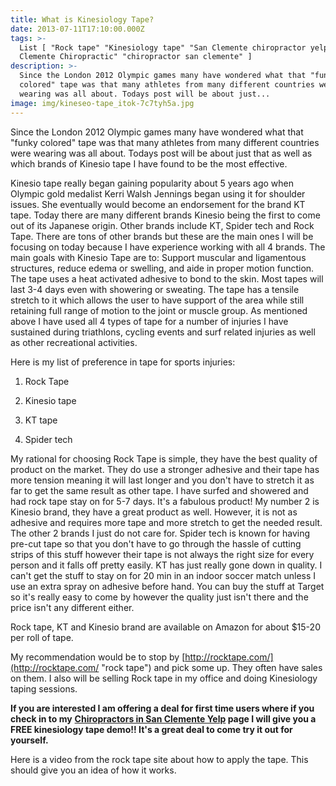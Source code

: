 ```yaml
---
title: What is Kinesiology Tape?
date: 2013-07-11T17:10:00.000Z
tags: >-
  List [ "Rock tape" "Kinesiology tape" "San Clemente chiropractor yelp" "San
  Clemente Chiropractic" "chiropractor san clemente" ]
description: >-
  Since the London 2012 Olympic games many have wondered what that "funky
  colored" tape was that many athletes from many different countries were
  wearing was all about. Todays post will be about just...
image: img/kineseo-tape_itok-7c7tyh5a.jpg
---
```

Since the London 2012 Olympic games many have wondered what that "funky colored" tape was that many athletes from many different countries were wearing was all about. Todays post will be about just that as well as which brands of Kinesio tape I have found to be the most effective.

Kinesio tape really began gaining popularity about 5 years ago when Olympic gold medalist Kerri Walsh Jennings began using it for shoulder issues. She eventually would become an endorsement for the brand KT tape. Today there are many different brands Kinesio being the first to come out of its Japanese origin. Other brands include KT, Spider tech and Rock Tape. There are tons of other brands but these are the main ones I will be focusing on today because I have experience working with all 4 brands. The main goals with Kinesio Tape are to: Support muscular and ligamentous structures, reduce edema or swelling, and aide in proper motion function. The tape uses a heat activated adhesive to bond to the skin. Most tapes will last 3-4 days even with showering or sweating. The tape has a tensile stretch to it which allows the user to have support of the area while still retaining full range of motion to the joint or muscle group. As mentioned above I have used all 4 types of tape for a number of injuries I have sustained during triathlons, cycling events and surf related injuries as well as other recreational activities.

Here is my list of preference in tape for sports injuries:

1. Rock Tape

2. Kinesio tape

3. KT tape

4. Spider tech

My rational for choosing Rock Tape is simple, they have the best quality of product on the market. They do use a stronger adhesive and their tape has more tension meaning it will last longer and you don't have to stretch it as far to get the same result as other tape. I have surfed and showered and had rock tape stay on for 5-7 days. It's a fabulous product! My number 2 is Kinesio brand, they have a great product as well. However, it is not as adhesive and requires more tape and more stretch to get the needed result. The other 2 brands I just do not care for. Spider tech is known for having pre-cut tape so that you don't have to go through the hassle of cutting strips of this stuff however their tape is not always the right size for every person and it falls off pretty easily. KT has just really gone down in quality. I can't get the stuff to stay on for 20 min in an indoor soccer match unless I use an extra spray on adhesive before hand. You can buy the stuff at Target so it's really easy to come by however the quality just isn't there and the price isn't any different either.

Rock tape, KT and Kinesio brand are available on Amazon for about $15-20 per roll of tape.

My recommendation would be to stop by [http://rocktape.com/](http://rocktape.com/ "rock tape") and pick some up. They often have sales on them. I also will be selling Rock tape in my office and doing Kinesiology taping sessions.

**If you are interested I am offering a deal for first time users where if you check in to my**[](<>) **[Chiropractors in San Clemente Yelp](http://www.yelp.com/biz/trestles-chiropractic-san-clemente "Chiropractors in San Clemente Yelp") page I will give you a FREE kinesiology tape demo!! It's a great deal to come try it out for yourself.**

Here is a video from the rock tape site about how to apply the tape. This should give you an idea of how it works.